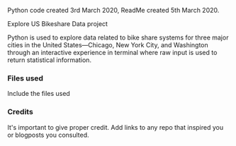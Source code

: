 Python code created 3rd March 2020, ReadMe created 5th March 2020.

Explore US Bikeshare Data project

Python is used to explore data related to bike share systems for three major cities in the United States—Chicago, New York City, and Washington through an interactive experience in terminal where raw input is used to return statistical information.

### Files used
Include the files used

### Credits
It's important to give proper credit. Add links to any repo that inspired you or blogposts you consulted.
